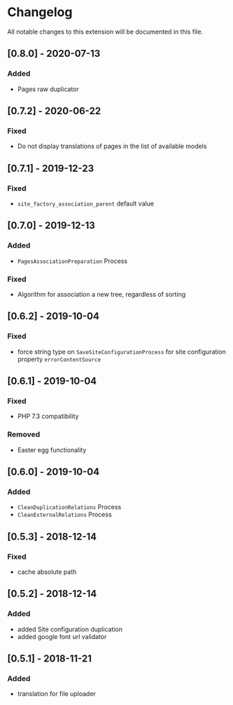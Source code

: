 # Changelog
All notable changes to this extension will be documented in this file.

## [0.8.0] - 2020-07-13
### Added 
- Pages raw duplicator

## [0.7.2] - 2020-06-22
### Fixed 
- Do not display translations of pages in the list of available models

## [0.7.1] - 2019-12-23
### Fixed 
- `site_factory_association_parent` default value

## [0.7.0] - 2019-12-13
### Added
- `PagesAssociationPreparation` Process
### Fixed
- Algorithm for association a new tree, regardless of sorting

## [0.6.2] - 2019-10-04
### Fixed
- force string type on `SaveSiteConfigurationProcess`  for site configuration property `errorContentSource`

## [0.6.1] - 2019-10-04
### Fixed
 - PHP 7.3 compatibility
### Removed
- Easter egg functionality

## [0.6.0] - 2019-10-04
### Added
 - `CleanDuplicationRelations` Process
 - `CleanExternalRelations` Process
 
## [0.5.3] - 2018-12-14
### Fixed
- cache absolute path

## [0.5.2] - 2018-12-14
### Added
- added Site configuration duplication
- added google font url validator

## [0.5.1] - 2018-11-21
### Added
- translation for file uploader
